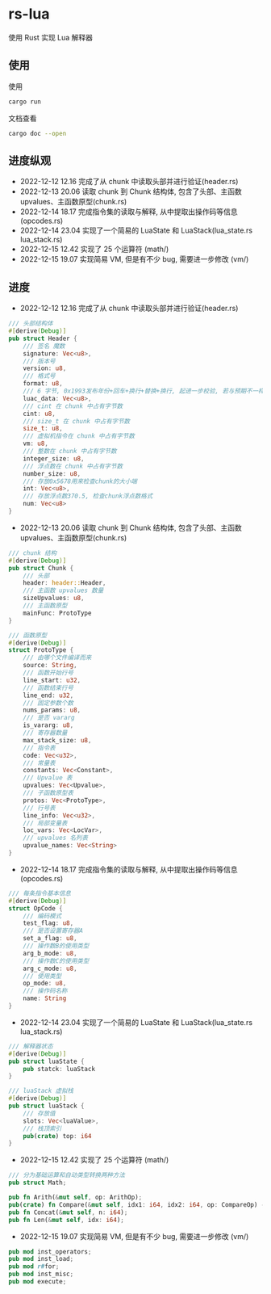 # rs-lua
使用 Rust 实现 Lua 解释器


## 使用
使用
```bash
cargo run
```
文档查看
```bash
cargo doc --open
```

## 进度纵观
+ 2022-12-12 12.16 完成了从 chunk 中读取头部并进行验证(header.rs)
+ 2022-12-13 20.06 读取 chunk 到 Chunk 结构体, 包含了头部、主函数 upvalues、主函数原型(chunk.rs)
+ 2022-12-14 18.17 完成指令集的读取与解释, 从中提取出操作码等信息(opcodes.rs)
+ 2022-12-14 23.04 实现了一个简易的 LuaState 和 LuaStack(lua_state.rs lua_stack.rs)
+ 2022-12-15 12.42 实现了 25 个运算符 (math/)
+ 2022-12-15 19.07 实现简易 VM, 但是有不少 bug, 需要进一步修改 (vm/)

## 进度
+ 2022-12-12 12.16 完成了从 chunk 中读取头部并进行验证(header.rs)
```rs
/// 头部结构体
#[derive(Debug)]
pub struct Header {
    /// 签名 魔数
    signature: Vec<u8>,
    /// 版本号
    version: u8,
    /// 格式号
    format: u8,
    /// 6 字节, 0x1993发布年份+回车+换行+替换+换行, 起进一步校验, 若与预期不一样说明文件损坏
    luac_data: Vec<u8>,
    /// cint 在 chunk 中占有字节数
    cint: u8,
    /// size_t 在 chunk 中占有字节数
    size_t: u8,
    /// 虚拟机指令在 chunk 中占有字节数
    vm: u8,
    /// 整数在 chunk 中占有字节数
    integer_size: u8,
    /// 浮点数在 chunk 中占有字节数
    number_size: u8,
    /// 存放0x5678用来检查chunk的大小端
    int: Vec<u8>,
    /// 存放浮点数370.5, 检查chunk浮点数格式
    num: Vec<u8>
}
```
+ 2022-12-13 20.06 读取 chunk 到 Chunk 结构体, 包含了头部、主函数 upvalues、主函数原型(chunk.rs)
```rs
/// chunk 结构
#[derive(Debug)]
pub struct Chunk {
    /// 头部
    header: header::Header,
    /// 主函数 upvalues 数量
    sizeUpvalues: u8,
    /// 主函数原型
    mainFunc: ProtoType
}

/// 函数原型
#[derive(Debug)]
struct ProtoType {
    /// 由哪个文件编译而来
    source: String,
    /// 函数开始行号
    line_start: u32,
    /// 函数结束行号
    line_end: u32,
    /// 固定参数个数
    nums_params: u8,
    /// 是否 vararg
    is_vararg: u8,
    /// 寄存器数量
    max_stack_size: u8,
    /// 指令表
    code: Vec<u32>,
    /// 常量表
    constants: Vec<Constant>,
    /// Upvalue 表
    upvalues: Vec<Upvalue>,
    /// 子函数原型表
    protos: Vec<ProtoType>,
    /// 行号表
    line_info: Vec<u32>,
    /// 局部变量表
    loc_vars: Vec<LocVar>,
    /// upvalues 名列表
    upvalue_names: Vec<String>
}
```
+ 2022-12-14 18.17 完成指令集的读取与解释, 从中提取出操作码等信息(opcodes.rs)
```rs
/// 每条指令基本信息
#[derive(Debug)]
struct OpCode {
    /// 编码模式
    test_flag: u8,
    /// 是否设置寄存器A
    set_a_flag: u8,
    /// 操作数B的使用类型
    arg_b_mode: u8,
    /// 操作数C的使用类型
    arg_c_mode: u8,
    /// 使用类型
    op_mode: u8,
    /// 操作码名称
    name: String
}
```
+ 2022-12-14 23.04 实现了一个简易的 LuaState 和 LuaStack(lua_state.rs lua_stack.rs)
```rs
/// 解释器状态
#[derive(Debug)]
pub struct luaState {
    pub statck: luaStack
}

/// luaStack 虚拟栈
#[derive(Debug)]
pub struct luaStack {
    /// 存放值
    slots: Vec<luaValue>,
    /// 栈顶索引
    pub(crate) top: i64
}
```
+ 2022-12-15 12.42 实现了 25 个运算符 (math/)
```rs
/// 分为基础运算和自动类型转换两种方法
pub struct Math;

pub fn Arith(&mut self, op: ArithOp);
pub(crate) fn Compare(&mut self, idx1: i64, idx2: i64, op: CompareOp) -> bool;
pub fn Concat(&mut self, n: i64);
pub fn Len(&mut self, idx: i64);
```
+ 2022-12-15 19.07 实现简易 VM, 但是有不少 bug, 需要进一步修改 (vm/)
```rs
pub mod inst_operators;
pub mod inst_load;
pub mod r#for;
pub mod inst_misc;
pub mod execute;
```
